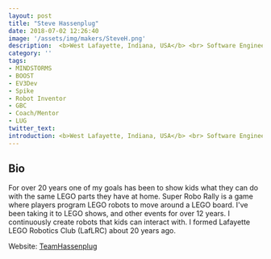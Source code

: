 ```yaml
---
layout: post
title: "Steve Hassenplug"
date: 2018-07-02 12:26:40
image: '/assets/img/makers/SteveH.png'
description:  <b>West Lafayette, Indiana, USA</b> <br> Software Engineer
category: ''
tags:
- MINDSTORMS
- BOOST
- EV3Dev
- Spike
- Robot Inventor
- GBC
- Coach/Mentor
- LUG
twitter_text:
introduction: <b>West Lafayette, Indiana, USA</b> <br> Software Engineer
---
```




## Bio


For over 20 years one of my goals has been to show kids what they can do with the same LEGO parts they have at home.  Super Robo Rally is a game where players program LEGO robots to move around a LEGO board.  I've been taking it to LEGO shows, and other events for over 12 years.	I continuously create robots that kids can interact with.	I formed Lafayette LEGO Robotics Club (LafLRC) about 20 years ago.

Website: [TeamHassenplug](http://www.teamhassenplug.org/)

